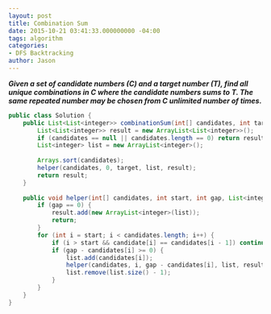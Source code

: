 ```yaml
---
layout: post
title: Combination Sum
date: 2015-10-21 03:41:33.000000000 -04:00
tags: algorithm
categories:
- DFS Backtracking
author: Jason
---
```

<p><strong><em>Given a set of candidate numbers (C) and a target number (T), find all unique combinations in C where the candidate numbers sums to T. The same repeated number may be chosen from C unlimited number of times.</em></strong></p>


``` java
public class Solution {
    public List<List<integer>> combinationSum(int[] candidates, int target) {
        List<List<integer>> result = new ArrayList<List<integer>>();
        if (candidates == null || candidates.length == 0) return result;
        List<integer> list = new ArrayList<integer>();
        
        Arrays.sort(candidates);
        helper(candidates, 0, target, list, result);
        return result;
    }
    
    public void helper(int[] candidates, int start, int gap, List<integer> list, List<List<integer>> result) {
        if (gap == 0) {
            result.add(new ArrayList<integer>(list));
            return;
        }        
        for (int i = start; i < candidates.length; i++) {
            if (i > start && candidate[i] == candidates[i - 1]) continue;
            if (gap - candidates[i] >= 0) {
                list.add(candidates[i]);
                helper(candidates, i, gap - candidates[i], list, result);
                list.remove(list.size() - 1);
            }
        }
    }
}
```
